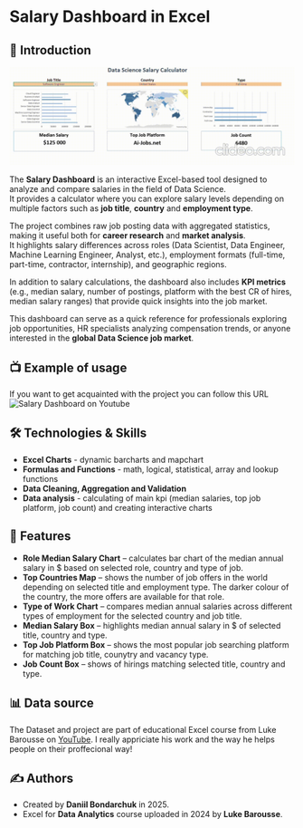 # Salary Dashboard in Excel


## 📖 Introduction

![Gif of project](assets/salary-dashboard.gif)

The **Salary Dashboard** is an interactive Excel-based tool designed to analyze and compare salaries in the field of Data Science.  
It provides a calculator where you can explore salary levels depending on multiple factors such as **job title**, **country** and **employment type**.

The project combines raw job posting data with aggregated statistics, making it useful both for **career research** and **market analysis**.  
It highlights salary differences across roles (Data Scientist, Data Engineer, Machine Learning Engineer, Analyst, etc.), employment formats (full-time, part-time, contractor, internship), and geographic regions.  

In addition to salary calculations, the dashboard also includes **KPI metrics** (e.g., median salary, number of postings, platform with the best CR of hires, median salary ranges) that provide quick insights into the job market.  

This dashboard can serve as a quick reference for professionals exploring job opportunities, HR specialists analyzing compensation trends, or anyone interested in the **global Data Science job market**.

## 📺 Example of usage

If you want to get acquainted with the project you can follow this URL ![Salary Dashboard on Youtube]([assets/salary-dashboard.mp4](https://youtu.be/s3B7P6yUl3w))


## 🛠 Technologies & Skills
- **Excel Charts** - dynamic barcharts and mapchart
- **Formulas and Functions** - math, logical, statistical, array and lookup functions
- **Data Cleaning, Aggregation and Validation**
- **Data analysis** - calculating of main kpi (median salaries, top job platform, job count) and creating interactive charts

## 🚀 Features
- **Role Median Salary Chart** – calculates bar chart of the median annual salary in $ based on selected role, country and type of job.
- **Top Countries Map** – shows the number of job offers in the world depending on selected title and employment type. The darker colour of the country, the more offers are available for that role.
- **Type of Work Chart** – compares median annual salaries across different types of employment for the selected country and job title. 
- **Median Salary Box** – highlights  median annual salary in $  of selected title, country and type.
- **Top Job Platform Box** – shows the most popular job searching platform for matching job title, counytry and vacancy type.
- **Job Count Box** – shows of hirings matching selected title, country and type. 

## 📊 Data source
The Dataset and project are part of educational Excel course from Luke Barousse on [YouTube](https://www.youtube.com/watch?v=pCJ15nGFgVg&t=19840s&ab_channel=LukeBarousse). I really appriciate his work and the way he helps people on their proffecional way!

## ✍️ Authors
- Created by **Daniil Bondarchuk** in 2025.
- Excel for **Data Analytics** course uploaded in 2024 by **Luke Barousse**.
